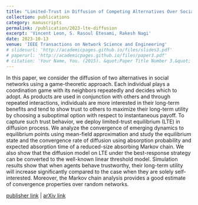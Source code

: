 ```yaml
---
title: "Limited-Trust in Diffusion of Competing Alternatives Over Social Networks"
collection: publications
category: manuscripts
permalink: /publication/2023-lte-diffusion
excerpt: 'Vincent Leon, S. Rasoul Etesami, Rakesh Nagi'
date: 2023-10-13
venue: 'IEEE Transactions on Network Science and Engineering'
# slidesurl: 'http://academicpages.github.io/files/slides3.pdf'
# paperurl: 'http://academicpages.github.io/files/paper3.pdf'
# citation: 'Your Name, You. (2015). &quot;Paper Title Number 3.&quot; <i>Journal 1</i>. 1(3).'
---
```


In this paper, we consider the diffusion of two alternatives in social networks using a game-theoretic approach. Each individual plays a coordination game with its neighbors repeatedly and decides which to adopt. As products are used in conjunction with others and through repeated interactions, individuals are more interested in their long-term benefits and tend to show trust to others to maximize their long-term utility by choosing a suboptimal option with respect to instantaneous payoff. To capture such trust behavior, we deploy limited-trust equilibrium (LTE) in diffusion process. We analyze the convergence of emerging dynamics to equilibrium points using mean-field approximation and study the equilibrium state and the convergence rate of diffusion using absorption probability and expected absorption time of a reduced-size absorbing Markov chain. We also show that the diffusion model on LTE under the best-response strategy can be converted to the well-known linear threshold model. Simulation results show that when agents behave trustworthy, their long-term utility will increase significantly compared to the case when they are solely self-interested. Moreover, the Markov chain analysis provides a good estimate of convergence properties over random networks.

[publisher link](https://doi.org/10.1109/TNSE.2023.3322132) | [arXiv link](https://arxiv.org/abs/2206.06318)
